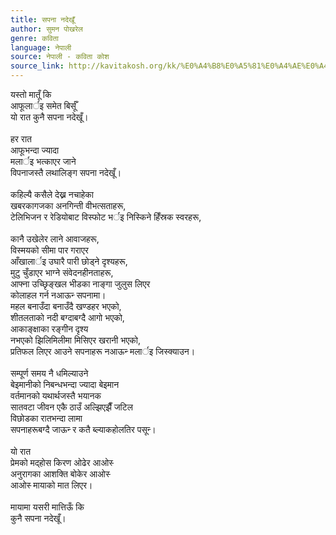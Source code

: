 ```yaml
---
title: सपना नदेखूँ
author: सुमन पोखरेल
genre: कविता
language: नेपाली
source: नेपाली - कविता कोश
source_link: http://kavitakosh.org/kk/%E0%A4%B8%E0%A5%81%E0%A4%AE%E0%A4%A8_%E0%A4%AA%E0%A5%8B%E0%A4%96%E0%A4%B0%E0%A5%87%E0%A4%B2
---
```


यस्तो मातूँ कि  
आफूलार्इ समेत बिर्सूँ  
यो रात कुनै सपना नदेखूँ।  
   
हर रात  
आफूभन्दा ज्यादा  
मलार्इ भत्काएर जाने  
विपनाजस्तै लथालिङ्ग सपना नदेखूँ।  
   
कहिल्यै कसैले देख्न नचाहेका  
खबरकागजका अनगिन्ती वीभत्सताहरू,  
टेलिभिजन र रेडियोबाट विस्फोट भर्इ निस्किने हिँस्रक स्वरहरू,  
   
कानै उखेलेर लाने आवाजहरू,  
विस्मयको सीमा पार गराएर  
आँखालार्इ उघारै पारी छोड्‍ने दृश्यहरू,  
मुटु चुँडाएर भाग्ने संवेदनहीनताहरू,  
आफ्ना उच्छिृङ्खल भीडका नाङ्गा जुलुस लिएर  
कोलाहल गर्न नआऊन्‍ सपनामा।  
महल बनाउँदा बनाउँदै खण्डहर भएको,  
शीतलताको नदी बग्दाबग्दै आगो भएको,  
आकाङ्‍क्षाका रङ्गीन दृश्य  
नभएको झिलिमिलीमा मिसिएर खरानी भएको,  
प्रतिफल लिएर आउने सपनाहरू नआऊन्‍ मलार्इ जिस्क्याउन।  
   
सम्पूर्ण समय नै धमिल्याउने  
बेइमानीको निबन्धभन्दा ज्यादा बेइमान  
वर्तमानको यथार्थजस्तै भयानक  
सातवटा जीवन एकै ठाउँ अल्झिएझैँ जटिल  
विछोडका रातभन्दा लामा  
सपनाहरूबग्दै जाऊन्‍ र कतै ब्ल्याकहोलतिर पसून्‍।  
   
यो रात  
प्रेमको मद्‍होस किरण ओढेर आओस्‍  
अनुरागका आशक्ति बोकेर आओस्‍  
आओस्‍ मायाको मात लिएर।  
   
मायामा यसरी मात्तिऊँ कि  
कुनै सपना नदेखूँ।
